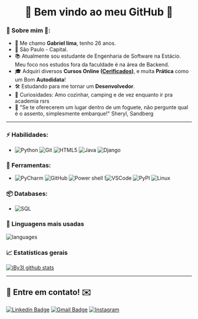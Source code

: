 <h1 align="center">
	🚀 Bem vindo ao meu GitHub 🚀
</h1>

### 🖖 Sobre mim 🖖:
- 👋 Me chamo **Gabriel 
  lima**, tenho 26  anos.
- 📌  São Paulo - Capital.
- 📚 Atualmente sou estudante de Engenharia de Software na Estácio.
 Meu foco nos estudos fora da faculdade é na área de Backend.
- 🎓 Adquiri diversos **Cursos Online ([Cerificados](https://github.com/iby3l/Certificados))**, e muita **Prática** como um Bom **Autodidata**!
- 🛠️ Estudando para me tornar um **Desenvolvedor**.
- 🔭 Curiosidades: Amo cozinhar, camping e de vez enquanto ir pra academia rsrs
- 💬 "Se te oferecerem um lugar dentro de um foguete, não pergunte qual é o assento, simplesmente embarque!" Sheryl, Sandberg

<hr>

### ⚡ Habilidades:
- ![Python](https://img.shields.io/badge/-Python-3776AB?&logo=Python&logoColor=FFFFFF) ![Git](https://img.shields.io/badge/-Git-F05032?&logo=git&logoColor=FFFFFF) ![HTML5](https://img.shields.io/badge/-HTML5-E34F26?&logo=HTML5&logoColor=FFFFFF) ![Java](https://img.shields.io/badge/-Java-FF6347?&logo=Java&logoColor=FF6347) ![Django](https://img.shields.io/badge/-Django-092E20?&logo=Django&logoColor=FFFFFF)


### 🧰 Ferramentas:
- ![PyCharm](https://img.shields.io/badge/-PyCharm-181717?&logo=PyCharm&logoColor=FFFFFF) ![GitHub](https://img.shields.io/badge/-GitHub-181717?&logo=GitHub&logoColor=FFFFFF) ![Power shell](https://img.shields.io/badge/-PowerShell-0078D6?&logo=Windows&logoColor=FFFFFF) !![VSCode](https://img.shields.io/badge/-VSCode-007ACC?&logo=Visual%20Studio%20Code&logoColor=FFFFFF) ![PyPI](https://img.shields.io/badge/-PyPI-3775A9?&logo=PyPI&logoColor=FFFFFF) ![Linux](https://img.shields.io/badge/-Linux-FCC624?&logo=Linux&logoColor=FFFFFF)

### 📦 Databases:
- ![SQL](https://img.shields.io/badge/-SQL-4479A1?&logo=sqlite&logoColor=FFFFFF)


### 💬  Linguagens mais usadas
![languages](https://github-readme-stats.vercel.app/api/top-langs/?username=iBy3l&theme=blue-green)


### 📈  Estatísticas gerais
[![iBy3l github stats](https://github-readme-stats.vercel.app/api?username=iBy3l&theme=cobalt&show_icons=true)](https://github.com/iby3l/github-readme-stats)

<hr>

## 📲 Entre em contato! ✉️

 [![Linkedin Badge](https://img.shields.io/badge/-LinkedIn-blue?style=flat-square&logo=Linkedin&logoColor=white&link=https://linkedin.com/in/gabrieldcpadilha)](https://www.linkedin.com/in/gabriel-lima-a33bb2158/)
 [![Gmail Badge](https://img.shields.io/badge/-ibyellima@gmail.com-c14438?style=flat-square&logo=Gmail&logoColor=white&link=mailto:ibyellima@gmail.com)](mailto:ibyellima@gmail.com)
 [![Instagram](https://img.shields.io/badge/-Instagram-E4405F?&logo=Instagram&logoColor=FFFFFF)](https://www.instagram.com/ygabrielramos/)

